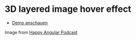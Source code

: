 # 3D layered image hover effect

* [Demo anschauen](http://htmlpreview.github.com/?https://github.com/dornsebastian/css-3d-image-hover/index.html)

Image from [Happy Angular Podcast](https://happy-angular.de)